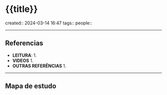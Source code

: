 # {{title}}
created:: 2024-03-14 16:47
tags::
people::

---
## Referencias
- **LEITURA**:
	1. 
- **VIDEOS**
	1. 
- **OUTRAS REFERÊNCIAS**
	1.
---
## Mapa de estudo